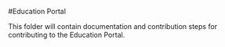 #Education Portal

This folder will contain documentation and contribution steps for contributing to the Education Portal.


